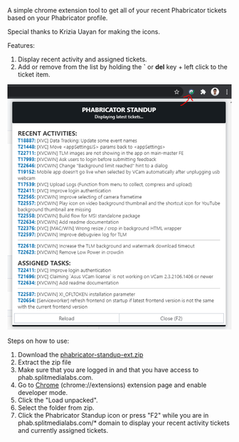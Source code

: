 A simple chrome extension tool to get all of your recent Phabricator tickets based on your Phabricator profile.

Special thanks to Krizia Uayan for making the icons.

Features:

1. Display recent activity and assigned tickets.
2. Add or remove from the list by holding the **`** or **del** key + left click to the ticket item.

![screenshot](screenshot.png)

Steps on how to use:

1. Download the [phabricator-standup-ext.zip](https://github.com/darknblack/phab-standup-chrome-extension/raw/main/phabricator-standup-ext.zip)
2. Extract the zip file
3. Make sure that you are logged in and that you have access to phab.splitmedialabs.com.
4. Go to [Chrome](chrome://extensions) (chrome://extensions) extension page and enable developer mode.
5. Click the "Load unpacked".
6. Select the folder from zip.
7. Click the Phabricator Standup icon or press "F2" while you are in phab.splitmedialabs.com/\* domain to display your recent activity tickets and currently assigned tickets.

